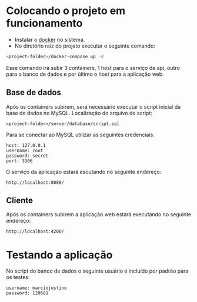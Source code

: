 # Colocando o projeto em funcionamento
* Instalar o [docker](https://store.docker.com/search?type=edition&offering=community) no sistema.
* No diretório raiz do projeto executar o seguinte comando:
```bash
<project-folder>/docker-compose up -d
```
Esse comando irá subir 3 containers, 1 host para o serviço de api, outro para o banco de dados e por último o host para a aplicação web.

## Base de dados
Após os containers subirem, será necessário executar o script inicial da base de dados no MySQL.
Localização do arquivo de script:
```
<project-folder>/server/database/script.sql
```

Para se conectar ao MySQL utilizar as seguintes credenciais:
```
host: 127.0.0.1
username: root
password: secret
port: 3306
```

O serviço da aplicação estará escutando no seguinte endereço:
```
http://localhost:8080/
```

## Cliente
Após os containers subirem a aplicação web estará executando no seguinte endereço:
```
http://localhost:4200/
```

# Testando a aplicação
No script do banco de dados o seguinte usuário é incluído por padrão para os testes:
```
username: marciojustino
password: 120681
```